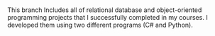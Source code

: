 # 
This branch Includes all of  relational database and object-oriented programming projects that I successfully completed in my courses. I developed them using two different programs (C# and Python).
